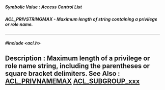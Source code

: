 ##### Symbolic Value : Access Control List
##### ACL_PRIVSTRINGMAX - Maximum length of string containing a privilege or role name.
---
##### #include <acl.h>
**Description :**
Maximum length of a privilege or role name string, including the parentheses or 
square bracket delimiters.
**See Also :**
[ACL_PRIVNAMEMAX](D:/md_files/ACL_PRIVNAMEMAX.md)
[ACL_SUBGROUP_xxx](D:/md_files/ACL_SUBGROUP_xxx.md)
---

